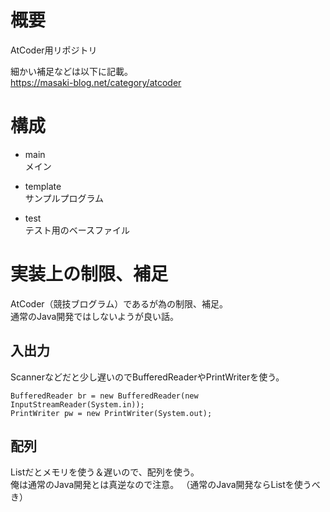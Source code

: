 # 概要

AtCoder用リポジトリ

細かい補足などは以下に記載。  
https://masaki-blog.net/category/atcoder

# 構成
* main  
メイン

* template  
サンプルプログラム
* test  
テスト用のベースファイル


# 実装上の制限、補足

AtCoder（競技ブログラム）であるが為の制限、補足。  
通常のJava開発ではしないようが良い話。


## 入出力
Scannerなどだと少し遅いのでBufferedReaderやPrintWriterを使う。

```
BufferedReader br = new BufferedReader(new InputStreamReader(System.in));
PrintWriter pw = new PrintWriter(System.out);
```

## 配列
Listだとメモリを使う＆遅いので、配列を使う。  
俺は通常のJava開発とは真逆なので注意。
（通常のJava開発ならListを使うべき）





